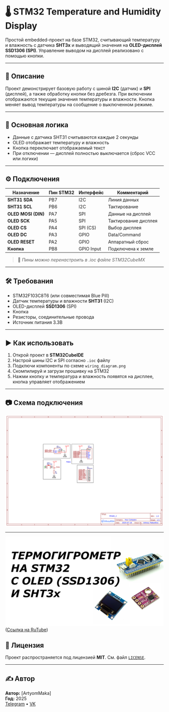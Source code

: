 # 🌡️ STM32 Temperature and Humidity Display

Простой embedded-проект на базе STM32, считывающий температуру и влажность с датчика **SHT3x** и выводящий значения на **OLED-дисплей SSD1306 (SPI)**. Управление выводом на дисплей реализовано с помощью кнопки.

---

## 📌 Описание

Проект демонстрирует базовую работу с шиной **I2C** (датчик) и **SPI** (дисплей), а также обработку кнопки без дребезга. При включении отображаются текущие значения температуры и влажности. Кнопка меняет вывод температуры на сообщение о выключенном режиме.

---

## 🧠 Основная логика

- Данные с датчика SHT31 считываются каждые 2 секунды
- OLED отображает температуру и влажность
- Кнопка переключает отображаемый текст
- При отключении — дисплей полностью выключается (сброс VCC или логики)

---

## ⚙️ Подключения

| Назначение          | Пин STM32     | Интерфейс     | Комментарий              |
|---------------------|---------------|---------------|--------------------------|
| **SHT31 SDA**        | PB7           | I2C           | Линия данных             |
| **SHT31 SCL**        | PB6           | I2C           | Тактирование             |
| **OLED MOSI (DIN)**  | PA7           | SPI           | Данные на дисплей        |
| **OLED SCK**         | PA5           | SPI           | Тактирование дисплея     |
| **OLED CS**          | PA4           | SPI (CS)      | Выбор дисплея            |
| **OLED DC**          | PA3           | GPIO          | Data/Command             |
| **OLED RESET**       | PA2           | GPIO          | Аппаратный сброс         |
| **Кнопка**           | PB8           | GPIO Input    | Подключена к земле       |

> 🔧 *Пины можно перенастроить в .ioc файле STM32CubeMX*

---

## 🛠 Требования

- STM32F103C8T6 (или совместимая Blue Pill)
- Датчик температуры и влажности **SHT31** (I2C)
- OLED-дисплей **SSD1306** (SPI)
- Кнопка
- Резисторы, соединительные провода
- Источник питания 3.3В

---

## ▶️ Как использовать

1. Открой проект в **STM32CubeIDE**
2. Настрой шины I2C и SPI согласно `.ioc` файлу
3. Подключи компоненты по схеме `wiring_diagram.png`
4. Скомпилируй и загрузи прошивку на STM32
5. Нажми кнопку и температура и влажность появятся на дисплее, кнопка управляет отображением 

---

## 📷 Схема подключения

![Wiring Diagram](wiring_diagram.png)

---

![Скриншот видео](preview.png)([Ссылка на RuTube](https://rutube.ru/video/849cf357bdea1418f58f68084b8ecf04/))

## 🧾 Лицензия

Проект распространяется под лицензией **MIT**. См. файл [`LICENSE`](LICENSE).

---

## ✍️ Автор

**Автор:** [ArtyomMaka]  
**Год:** 2025  
[Telegram](https://t.me/amv_5000) • [VK](https://vk.com/amv_5000)
